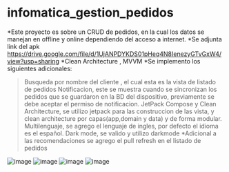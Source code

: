 # infomatica_gestion_pedidos

*Este proyecto es sobre un CRUD de pedidos, en la cual los datos se manejan en offline y online dependiendo del acceso a internet.
*Se adjunta link del apk  https://drive.google.com/file/d/1UjANPDYKDS01pHeq4N8IenezyGTvGxW4/view?usp=sharing
*Clean Architecture , MVVM
*Se implemento los siguientes adicionales:
  >Busqueda por nombre del cliente , el cual esta es la vista de listado de pedidos
  >Notificacion, este se muestra cuando se sincronizan los pedidos que se guardaron en la BD del dispositivo, previamente se debe aceptar el permiso de notificacion.
  >JetPack Compose y Clean Architecture, se utilizo jetpack para las construccion de las vista, y clean architecture por capas(app,domain y data) y de forma modular.
  >Multilenguaje, se agrego el lenguaje de ingles, por defecto el idioma es el español.
  >Dark mode, se valido y utilizo darkmode
*Adicional a las recomendaciones se agrego el pull refresh en el listado de pedidos

![image](https://github.com/user-attachments/assets/d8f1d082-86e2-4308-92dd-a5c145cc569d)
![image](https://github.com/user-attachments/assets/d506899c-d669-4330-aeae-a234c563a762)
![image](https://github.com/user-attachments/assets/76e8fcf3-825b-4e1d-a8da-48e03395d9f1)
![image](https://github.com/user-attachments/assets/a630ab7f-edd9-4f95-9f23-5dd6632ec7e1)

